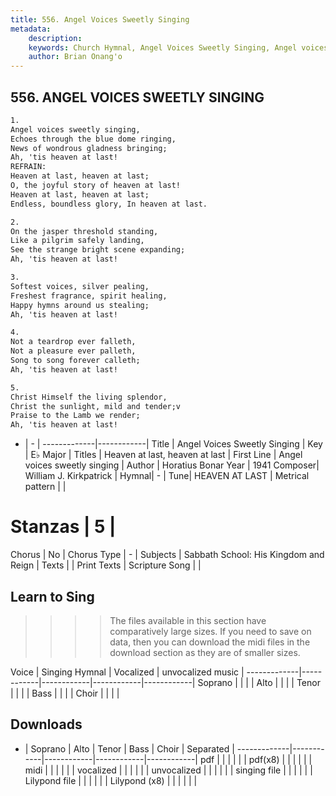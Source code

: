 ```yaml
---
title: 556. Angel Voices Sweetly Singing
metadata:
    description: 
    keywords: Church Hymnal, Angel Voices Sweetly Singing, Angel voices sweetly singing, Heaven at last, heaven at last
    author: Brian Onang'o
---
```



## 556. ANGEL VOICES SWEETLY SINGING

```txt
1.
Angel voices sweetly singing, 
Echoes through the blue dome ringing, 
News of wondrous gladness bringing; 
Ah, 'tis heaven at last! 
REFRAIN:
Heaven at last, heaven at last; 
O, the joyful story of heaven at last! 
Heaven at last, heaven at last; 
Endless, boundless glory, In heaven at last. 

2.
On the jasper threshold standing, 
Like a pilgrim safely landing, 
See the strange bright scene expanding; 
Ah, 'tis heaven at last! 

3.
Softest voices, silver pealing, 
Freshest fragrance, spirit healing, 
Happy hymns around us stealing; 
Ah, 'tis heaven at last! 

4.
Not a teardrop ever falleth, 
Not a pleasure ever palleth, 
Song to song forever calleth; 
Ah, 'tis heaven at last! 

5.
Christ Himself the living splendor, 
Christ the sunlight, mild and tender;v 
Praise to the Lamb we render; 
Ah, 'tis heaven at last!
```

- |   -  |
-------------|------------|
Title | Angel Voices Sweetly Singing |
Key | E♭ Major |
Titles | Heaven at last, heaven at last |
First Line | Angel voices sweetly singing |
Author | Horatius Bonar
Year | 1941
Composer| William J. Kirkpatrick |
Hymnal|  - |
Tune| HEAVEN AT LAST |
Metrical pattern | |
# Stanzas | 5 |
Chorus | No |
Chorus Type | - |
Subjects | Sabbath School: His Kingdom and Reign |
Texts |  |
Print Texts | 
Scripture Song |  |
  
## Learn to Sing

>>>> The files available in this section have comparatively large sizes. If you need to save on data, then you can download the midi files in the download section as they are of smaller sizes.

Voice |  Singing Hymnal | Vocalized | unvocalized music |
-------------|------------|------------|------------|------------|
Soprano | | | |
Alto | | | |
Tenor | | | |
Bass | | | |
Choir | | | |

## Downloads

- |  Soprano | Alto | Tenor | Bass | Choir | Separated |
-------------|------------|------------|------------|------------|
pdf | | | | | |
pdf(x8) | | | | | |
midi | | | | | |
vocalized | | | | | |
unvocalized | | | | | |
singing file | | | | | |
Lilypond file | | | | | |
Lilypond (x8) | | | | | |
  